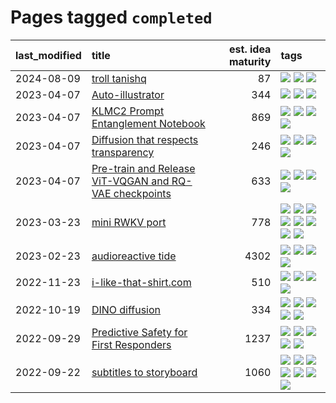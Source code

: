 # Pages tagged `completed`

|last_modified|title|est. idea maturity|tags
|:---|:---|---:|:---|
|2024-08-09|[troll tanishq](../troll_tanishq.md)|87|[![](https://img.shields.io/badge/tag-completed-22d494)](../tags/completed.md) [![](https://img.shields.io/badge/tag-eleuther-f1c85)](../tags/eleuther.md) [![](https://img.shields.io/badge/tag-trash-2229ca)](../tags/trash.md)|
|2023-04-07|[Auto-illustrator](../auto-illustrator.md)|344|[![](https://img.shields.io/badge/tag-completed-22d494)](../tags/completed.md) [![](https://img.shields.io/badge/tag-prompting-abf295)](../tags/prompting.md) [![](https://img.shields.io/badge/tag-tooling-77485f)](../tags/tooling.md)|
|2023-04-07|[KLMC2 Prompt Entanglement Notebook](../klmc2-prompt-entanglement.md)|869|[![](https://img.shields.io/badge/tag-completed-22d494)](../tags/completed.md) [![](https://img.shields.io/badge/tag-notebook-4072a1)](../tags/notebook.md) [![](https://img.shields.io/badge/tag-prompting-abf295)](../tags/prompting.md) [![](https://img.shields.io/badge/tag-tooling-77485f)](../tags/tooling.md)|
|2023-04-07|[Diffusion that respects transparency](../diffusion-that-respects-transparency.md)|246|[![](https://img.shields.io/badge/tag-completed-22d494)](../tags/completed.md) [![](https://img.shields.io/badge/tag-diffusion-e127da)](../tags/diffusion.md) [![](https://img.shields.io/badge/tag-image_processing-a682e)](../tags/image_processing.md) [![](https://img.shields.io/badge/tag-transparency-c9145c)](../tags/transparency.md)|
|2023-04-07|[Pre-train and Release ViT-VQGAN and RQ-VAE checkpoints](../pretrained_vit-vqgan_checkpoints.md)|633|[![](https://img.shields.io/badge/tag-completed-22d494)](../tags/completed.md) [![](https://img.shields.io/badge/tag-dataset-3a9a4f)](../tags/dataset.md) [![](https://img.shields.io/badge/tag-prompting-abf295)](../tags/prompting.md) [![](https://img.shields.io/badge/tag-tooling-77485f)](../tags/tooling.md)|
|2023-03-23|[mini RWKV port](../rust_rwkv.md)|778|[![](https://img.shields.io/badge/tag-RNN-3c7f53)](../tags/RNN.md) [![](https://img.shields.io/badge/tag-completed-22d494)](../tags/completed.md) [![](https://img.shields.io/badge/tag-experimental-496a1)](../tags/experimental.md) [![](https://img.shields.io/badge/tag-ggml-90446b)](../tags/ggml.md) [![](https://img.shields.io/badge/tag-mobilenet-35d2ce)](../tags/mobilenet.md) [![](https://img.shields.io/badge/tag-model_compression-2b1224)](../tags/model_compression.md) [![](https://img.shields.io/badge/tag-tooling-77485f)](../tags/tooling.md) [![](https://img.shields.io/badge/tag-wip-97a75e)](../tags/wip.md)|
|2023-02-23|[audioreactive tide](../audioreactive_tide.md)|4302|[![](https://img.shields.io/badge/tag-animation-e6ab9)](../tags/animation.md) [![](https://img.shields.io/badge/tag-completed-22d494)](../tags/completed.md) [![](https://img.shields.io/badge/tag-experimental-496a1)](../tags/experimental.md) [![](https://img.shields.io/badge/tag-publication-f76896)](../tags/publication.md)|
|2022-11-23|[i-like-that-shirt.com](../ilikethatshirt.com.md)|510|[![](https://img.shields.io/badge/tag-accessibility-dd597e)](../tags/accessibility.md) [![](https://img.shields.io/badge/tag-completed-22d494)](../tags/completed.md) [![](https://img.shields.io/badge/tag-publicgood-d9f12f)](../tags/publicgood.md) [![](https://img.shields.io/badge/tag-tooling-77485f)](../tags/tooling.md)|
|2022-10-19|[DINO diffusion](../DINO-diffusion.md)|334|[![](https://img.shields.io/badge/tag-completed-22d494)](../tags/completed.md) [![](https://img.shields.io/badge/tag-experimental-496a1)](../tags/experimental.md) [![](https://img.shields.io/badge/tag-nerf-cc5ed7)](../tags/nerf.md) [![](https://img.shields.io/badge/tag-tooling-77485f)](../tags/tooling.md) [![](https://img.shields.io/badge/tag-wip-97a75e)](../tags/wip.md)|
|2022-09-29|[Predictive Safety for First Responders](../safety-officer.md)|1237|[![](https://img.shields.io/badge/tag-completed-22d494)](../tags/completed.md) [![](https://img.shields.io/badge/tag-dataset-3a9a4f)](../tags/dataset.md) [![](https://img.shields.io/badge/tag-publication-f76896)](../tags/publication.md) [![](https://img.shields.io/badge/tag-publicgood-d9f12f)](../tags/publicgood.md) [![](https://img.shields.io/badge/tag-wip-97a75e)](../tags/wip.md)|
|2022-09-22|[subtitles to storyboard](../subtitles-to-storyboard.md)|1060|[![](https://img.shields.io/badge/tag-accessibility-dd597e)](../tags/accessibility.md) [![](https://img.shields.io/badge/tag-animation-e6ab9)](../tags/animation.md) [![](https://img.shields.io/badge/tag-completed-22d494)](../tags/completed.md) [![](https://img.shields.io/badge/tag-open_source-5e378d)](../tags/open_source.md) [![](https://img.shields.io/badge/tag-prompting-abf295)](../tags/prompting.md) [![](https://img.shields.io/badge/tag-tooling-77485f)](../tags/tooling.md) [![](https://img.shields.io/badge/tag-wip-97a75e)](../tags/wip.md)|
